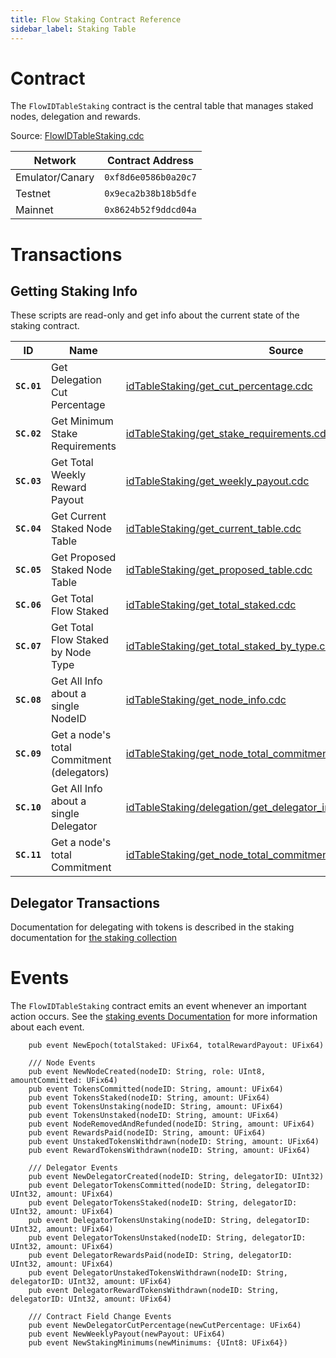 ```yaml
---
title: Flow Staking Contract Reference
sidebar_label: Staking Table
---
```


# Contract

The `FlowIDTableStaking` contract is the central table that manages staked nodes, delegation and rewards.

Source: [FlowIDTableStaking.cdc](https://github.com/onflow/flow-core-contracts/blob/master/contracts/FlowIDTableStaking.cdc)

| Network         | Contract Address     |
| --------------- | -------------------- |
| Emulator/Canary | `0xf8d6e0586b0a20c7` |
| Testnet         | `0x9eca2b38b18b5dfe` |
| Mainnet         | `0x8624b52f9ddcd04a` |

# Transactions

## Getting Staking Info

These scripts are read-only and get info about the current state of the staking contract.

| ID        | Name                                       | Source |
|-----------|--------------------------------------------|--------|
|**`SC.01`**| Get Delegation Cut Percentage              | [idTableStaking/get_cut_percentage.cdc](https://github.com/onflow/flow-core-contracts/blob/master/transactions/idTableStaking/scripts/get_cut_percentage.cdc) |
|**`SC.02`**| Get Minimum Stake Requirements             | [idTableStaking/get_stake_requirements.cdc](https://github.com/onflow/flow-core-contracts/blob/master/transactions/idTableStaking/scripts/get_stake_requirements.cdc) |
|**`SC.03`**| Get Total Weekly Reward Payout             | [idTableStaking/get_weekly_payout.cdc](https://github.com/onflow/flow-core-contracts/blob/master/transactions/idTableStaking/scripts/get_weekly_payout.cdc) |
|**`SC.04`**| Get Current Staked Node Table              | [idTableStaking/get_current_table.cdc](https://github.com/onflow/flow-core-contracts/blob/master/transactions/idTableStaking/scripts/get_current_table.cdc) |
|**`SC.05`**| Get Proposed Staked Node Table             | [idTableStaking/get_proposed_table.cdc](https://github.com/onflow/flow-core-contracts/blob/master/transactions/idTableStaking/scripts/get_proposed_table.cdc) |
|**`SC.06`**| Get Total Flow Staked                      | [idTableStaking/get_total_staked.cdc](https://github.com/onflow/flow-core-contracts/blob/master/transactions/idTableStaking/scripts/get_total_staked.cdc) |
|**`SC.07`**| Get Total Flow Staked by Node Type         | [idTableStaking/get_total_staked_by_type.cdc](https://github.com/onflow/flow-core-contracts/blob/master/transactions/idTableStaking/scripts/get_total_staked_by_type.cdc) | 
|**`SC.08`**| Get All Info about a single NodeID         | [idTableStaking/get_node_info.cdc](https://github.com/onflow/flow-core-contracts/blob/master/transactions/idTableStaking/scripts/get_node_info.cdc) |
|**`SC.09`**| Get a node's total Commitment (delegators) | [idTableStaking/get_node_total_commitment.cdc](https://github.com/onflow/flow-core-contracts/blob/master/transactions/idTableStaking/scripts/get_node_total_commitment.cdc) |
|**`SC.10`**| Get All Info about a single Delegator      | [idTableStaking/delegation/get_delegator_info.cdc](https://github.com/onflow/flow-core-contracts/blob/master/transactions/idTableStaking/delegation/get_delegator_info.cdc) |
|**`SC.11`**| Get a node's total Commitment              | [idTableStaking/get_node_total_commitment_without_delegators.cdc](https://github.com/onflow/flow-core-contracts/blob/master/transactions/idTableStaking/scripts/get_node_total_commitment_without_delegators.cdc) |

## Delegator Transactions

Documentation for delegating with tokens is described in the staking documentation
for [the staking collection](../../architecture/staking/14-staking-collection.mdx)

# Events

The `FlowIDTableStaking` contract emits an event whenever an important action occurs.
See the [staking events Documentation](../../architecture/staking/07-staking-scripts-events.md) for more information about each event.

```cadence
    pub event NewEpoch(totalStaked: UFix64, totalRewardPayout: UFix64)

    /// Node Events
    pub event NewNodeCreated(nodeID: String, role: UInt8, amountCommitted: UFix64)
    pub event TokensCommitted(nodeID: String, amount: UFix64)
    pub event TokensStaked(nodeID: String, amount: UFix64)
    pub event TokensUnstaking(nodeID: String, amount: UFix64)
    pub event TokensUnstaked(nodeID: String, amount: UFix64)
    pub event NodeRemovedAndRefunded(nodeID: String, amount: UFix64)
    pub event RewardsPaid(nodeID: String, amount: UFix64)
    pub event UnstakedTokensWithdrawn(nodeID: String, amount: UFix64)
    pub event RewardTokensWithdrawn(nodeID: String, amount: UFix64)

    /// Delegator Events
    pub event NewDelegatorCreated(nodeID: String, delegatorID: UInt32)
    pub event DelegatorTokensCommitted(nodeID: String, delegatorID: UInt32, amount: UFix64)
    pub event DelegatorTokensStaked(nodeID: String, delegatorID: UInt32, amount: UFix64)
    pub event DelegatorTokensUnstaking(nodeID: String, delegatorID: UInt32, amount: UFix64)
    pub event DelegatorTokensUnstaked(nodeID: String, delegatorID: UInt32, amount: UFix64)
    pub event DelegatorRewardsPaid(nodeID: String, delegatorID: UInt32, amount: UFix64)
    pub event DelegatorUnstakedTokensWithdrawn(nodeID: String, delegatorID: UInt32, amount: UFix64)
    pub event DelegatorRewardTokensWithdrawn(nodeID: String, delegatorID: UInt32, amount: UFix64)

    /// Contract Field Change Events
    pub event NewDelegatorCutPercentage(newCutPercentage: UFix64)
    pub event NewWeeklyPayout(newPayout: UFix64)
    pub event NewStakingMinimums(newMinimums: {UInt8: UFix64})
```
